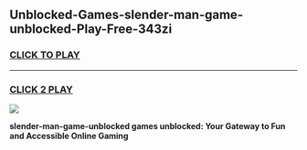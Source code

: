 
## Unblocked-Games-slender-man-game-unblocked-Play-Free-343zi
<h3>
<a href="https://premium76.site?title=slender-man-game-unblocked&ref=10A">CLICK TO PLAY</a></h3>
<hr>

<h3>
<a href="https://premium76.site?title=slender-man-game-unblocked&ref=10A">CLICK 2 PLAY</a>
  
</h3>

<a href="https://premium76.site?title=slender-man-game-unblocked&ref=10A"><img src="https://clearcache.store/games.png"></a>


**slender-man-game-unblocked games unblocked: Your Gateway to Fun and Accessible Online Gaming**
